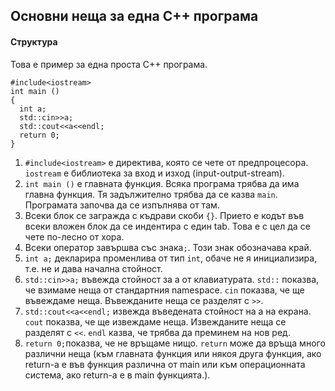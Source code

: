 ## Основни неща за една C++ програма
#### Структура
Това е пример за една проста C++ програма.
```
#include<iostream>
int main ()
{
  int a;
  std::cin>>a;
  std::cout<<a<<endl;
  return 0;
}
```
1. `#include<iostream>` е директива, която се чете от предпроцесора. `iostream` е библиотека за вход и изход (input-output-stream).
2. `int main ()` е главната функция. Всяка програма трябва да има главна функция. Тя задължително трябва да се казва `main`. Програмата започва да се изпълнява от там.
3. Всеки блок се загражда с къдрави скоби `{}`. Прието е кодът във всеки вложен блок да се индентира с един tab. Това е с цел да се чете по-лесно от хора.
4. Всеки оператор завършва със знака`;`. Този знак обозначава край.
5. `int a;` декларира променлива от тип `int`, обаче не я инициализира, т.е. не и дава начална стойност.
6. `std::cin>>a;` въвежда стойност за a от клавиатурата. `std::` показва, че взимаме неща от стандартния namespace. `cin` показва, че ще въвеждаме неща. Въвежданите неща се разделят с `>>`.
7. `std::cout<<a<<endl;` извежда въведената стойност на a на екрана. `cout` показва, че ще извеждаме неща. Извежданите неща се разделят с `<<`. `endl` казва, че трябва да преминем на нов ред.
8. `return 0;`показва, че не връщаме нищо. `return` може да връща много различни неща (към главната функция или някоя друга функция, ако return-а е във функция различна от main или към операционната система, ако return-a е в main функцията.).

